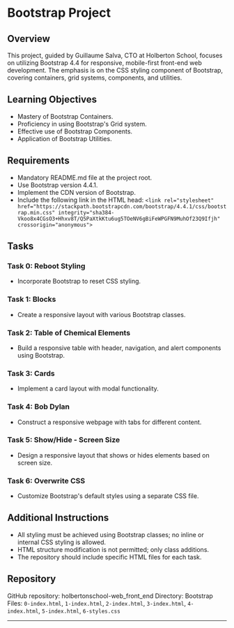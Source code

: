# Bootstrap Project

## Overview
This project, guided by Guillaume Salva, CTO at Holberton School, focuses on utilizing Bootstrap 4.4 for responsive, mobile-first front-end web development. The emphasis is on the CSS styling component of Bootstrap, covering containers, grid systems, components, and utilities.

## Learning Objectives
- Mastery of Bootstrap Containers.
- Proficiency in using Bootstrap's Grid system.
- Effective use of Bootstrap Components.
- Application of Bootstrap Utilities.

## Requirements
- Mandatory README.md file at the project root.
- Use Bootstrap version 4.4.1.
- Implement the CDN version of Bootstrap.
- Include the following link in the HTML head:
  `<link rel="stylesheet" href="https://stackpath.bootstrapcdn.com/bootstrap/4.4.1/css/bootstrap.min.css" integrity="sha384-Vkoo8x4CGsO3+Hhxv8T/Q5PaXtkKtu6ug5TOeNV6gBiFeWPGFN9MuhOf23Q9Ifjh" crossorigin="anonymous">`

## Tasks

### Task 0: Reboot Styling
- Incorporate Bootstrap to reset CSS styling.

### Task 1: Blocks
- Create a responsive layout with various Bootstrap classes.

### Task 2: Table of Chemical Elements
- Build a responsive table with header, navigation, and alert components using Bootstrap.

### Task 3: Cards
- Implement a card layout with modal functionality.

### Task 4: Bob Dylan
- Construct a responsive webpage with tabs for different content.

### Task 5: Show/Hide - Screen Size
- Design a responsive layout that shows or hides elements based on screen size.

### Task 6: Overwrite CSS
- Customize Bootstrap's default styles using a separate CSS file.

## Additional Instructions
- All styling must be achieved using Bootstrap classes; no inline or internal CSS styling is allowed.
- HTML structure modification is not permitted; only class additions.
- The repository should include specific HTML files for each task.

## Repository
GitHub repository: holbertonschool-web_front_end
Directory: Bootstrap
Files: `0-index.html`, `1-index.html`, `2-index.html`, `3-index.html`, `4-index.html`, `5-index.html`, `6-styles.css`

---
